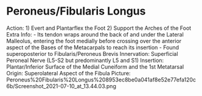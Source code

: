 # Peroneus/Fibularis Longus

Action: 1) Evert and Plantarflex the Foot                                                       2) Support the Arches of the Foot
Extra Info: - Its tendon wraps around the back of and under the Lateral Malleolus, entering the foot medially before crossing over the anterior aspect of the Bases of the Metacarpals to reach its insertion                                 - Found superoposterior to Fibularis/Peroneus Brevis
Innervation: Superficial Peroneal Nerve (L5-S2 but predominantly L5 and S1)
Insertion: Plantar/Inferior Surface of the Medial Cuneiform and the 1st Metatarsal
Origin: Superolateral Aspect of the Fibula
Picture: Peroneus%20Fibularis%20Longus%208953ec8be0a041af8e52e77efa120c6b/Screenshot_2021-07-10_at_13.44.03.png
